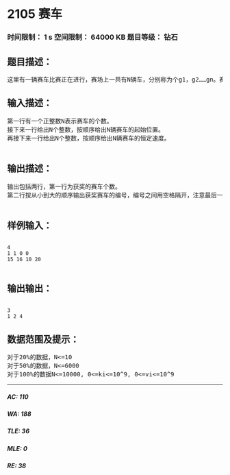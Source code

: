 # 2105 赛车   
### 时间限制： 1 s     空间限制： 64000 KB     题目等级： 钻石  
## 题目描述：  

<pre>
这里有一辆赛车比赛正在进行，赛场上一共有N辆车，分别称为个g1，g2……gn。赛道是一条无限长的直线。最初，gi位于距离起跑线前进ki的位置。比赛开始后，车辆gi将会以vi单位每秒的恒定速度行驶。在这个比赛过程中，如果一辆赛车曾经处于领跑位置的话（即没有其他的赛车跑在他的前面），这辆赛车最后就可以得奖，而且比赛过程中不用担心相撞的问题。现在给出所有赛车的起始位置和速度，你的任务就是算出那些赛车将会得奖。
</pre>
  
  
## 输入描述：  

<pre>
第一行有一个正整数N表示赛车的个数。
接下来一行给出N个整数，按顺序给出N辆赛车的起始位置。
再接下来一行给出N个整数，按顺序给出N辆赛车的恒定速度。
 
</pre>
  
  
## 输出描述：  

<pre>
输出包括两行，第一行为获奖的赛车个数。
第二行按从小到大的顺序输出获奖赛车的编号，编号之间用空格隔开，注意最后一个编号后面不要加空格。
 
</pre>
  
  
## 样例输入：  

<pre><code>
4
1 1 0 0
15 16 10 20
 
</code></pre>
  
  
## 输出输出：  

<pre><code>
3
1 2 4
</code></pre>
  
  
## 数据范围及提示：  

<pre>
对于20%的数据，N<=10
对于50%的数据，N<=6000
对于100%的数据N<=10000, 0<=ki<=10^9, 0<=vi<=10^9
</pre>
  
  
***  

##### AC: 110  
##### WA: 188  
##### TLE: 36  
##### MLE: 0  
##### RE: 38  
